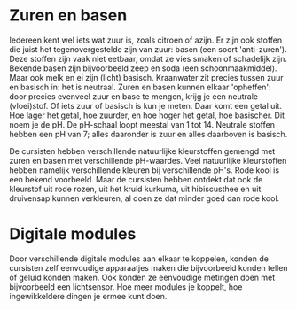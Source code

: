 # Zuren en basen

Iedereen kent wel iets wat zuur is, zoals citroen of azijn. Er zijn ook stoffen die juist het tegenovergestelde zijn van zuur: basen (een soort 'anti-zuren'). Deze stoffen zijn vaak niet eetbaar, omdat ze vies smaken of schadelijk zijn. Bekende basen zijn bijvoorbeeld zeep en soda (een schoonmaakmiddel). Maar ook melk en ei zijn (licht) basisch. Kraanwater zit precies tussen zuur en basisch in: het is neutraal. Zuren en basen kunnen elkaar 'opheffen': door precies evenveel zuur en base te mengen, krijg je een neutrale (vloei)stof. Of iets zuur of basisch is kun je meten. Daar komt een getal uit. Hoe lager het getal, hoe zuurder, en hoe hoger het getal, hoe basischer. Dit noem je de pH. De pH-schaal loopt meestal van 1 tot 14. Neutrale stoffen hebben een pH van 7; alles daaronder is zuur en alles daarboven is basisch.

De cursisten hebben verschillende natuurlijke kleurstoffen gemengd met zuren en basen met verschillende pH-waardes. Veel natuurlijke kleurstoffen hebben namelijk verschillende kleuren bij verschillende pH's. Rode kool is een bekend voorbeeld. Maar de cursisten hebben ontdekt dat ook de kleurstof uit rode rozen, uit het kruid kurkuma, uit hibiscusthee en uit druivensap kunnen verkleuren, al doen ze dat minder goed dan rode kool.

# Digitale modules

Door verschillende digitale modules aan elkaar te koppelen, konden de cursisten zelf eenvoudige apparaatjes maken die bijvoorbeeld konden tellen of geluid konden maken. Ook konden ze eenvoudige metingen doen met bijvoorbeeld een lichtsensor. Hoe meer modules je koppelt, hoe ingewikkeldere dingen je ermee kunt doen.
